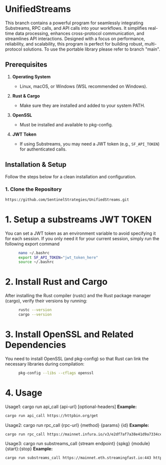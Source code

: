 # UnifiedStreams
This branch contains a powerful program for seamlessly integrating Substreams, RPC calls, and API calls into your workflows. It simplifies real-time data processing, enhances cross-protocol communication, and streamlines API interactions. Designed with a focus on performance, reliability, and scalability, this program is perfect for building robust, multi-protocol solutions.
To use the portable library please refer to branch "main".


## Prerequisites

1. **Operating System**  
   - Linux, macOS, or Windows (WSL recommended on Windows).

2. **Rust & Cargo**  
   - Make sure they are installed and added to your system PATH.
   
3. **OpenSSL**  
   - Must be installed and available to pkg-config.

4. **JWT Token**  
   - If using Substreams, you may need a JWT token (e.g., `SF_API_TOKEN`) for authenticated calls.


## Installation & Setup

Follow the steps below for a clean installation and configuration.

### 1. Clone the Repository

```bash
https://github.com/SentinelStrategies/UnifiedStreams.git 
```


# 1. Setup a substreams JWT TOKEN
You can set a JWT token as an environment variable to avoid specifying it for each session. If you only need it for your current session, simply run the following export command

```bash
      nano ~/.bashrc
      export SF_API_TOKEN="jwt_token_here"
      source ~/.bashrc
```

# 2. Install Rust and Cargo 
After installing the Rust compiler (rustc) and the Rust package manager (cargo), verify their versions by running:

```bash
      rustc --version
      cargo --version
```

# 3. Install OpenSSL and Related Dependencies
You need to install OpenSSL (and pkg-config) so that Rust can link the necessary libraries during compilation:

```bash 
      pkg-config --libs --cflags openssl
```

# 4. Usage

   Usage1: cargo run api_call {api-url} [optional-headers]
**Example:**
```bash 
cargo run api_call https://httpbin.org/get
```

   Usage2: cargo run rpc_call {rpc-url} {method} {params} {id}
**Example:**
```bash
cargo run rpc_call https://mainnet.infura.io/v3/e2df7af7a38e41d9a7334ce930e566c9 eth_getBalance '["0x3843889b7356e89e63581A594ad826B1F1C445f5", "latest"]' 1 
```

   Usage3: cargo run substreams_call {stream endpoint} {spkg} {module} {start}:{stop}
**Example:**
```bash
cargo run substreams_call https://mainnet.eth.streamingfast.io:443 https://github.com/streamingfast/substreams-uniswap-v3/releases/download/v0.2.10/substreams-uniswap-v3-v0.2.10.spkg uni_v0_2_9:map_tokens_whitelist_pools 21333100:21335101
```
